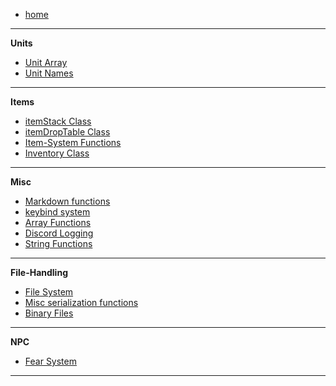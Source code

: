 -    [home](README)

---

**Units**

-    [Unit Array](Unit-Array)
-    [Unit Names](Unit-Names)

---

**Items**

-    [itemStack Class](itemStack-Class)
-    [itemDropTable Class](itemDropTable-Class)
-    [Item-System Functions](Item-System-Functions)
-    [Inventory Class](Inventory-Class)

---

**Misc**

-    [Markdown functions](Markdown-functions)
-    [keybind system](keybind-system)
-    [Array Functions](Array-Functions)
-    [Discord Logging](Discord-Logging)
-    [String Functions](String-Functions)

---

**File-Handling**

-    [File System](File-System)
-    [Misc serialization functions](Misc-serialization-functions)
-    [Binary Files](Binary-Files)

---

**NPC**

-    [Fear System](Fear-System)

---

